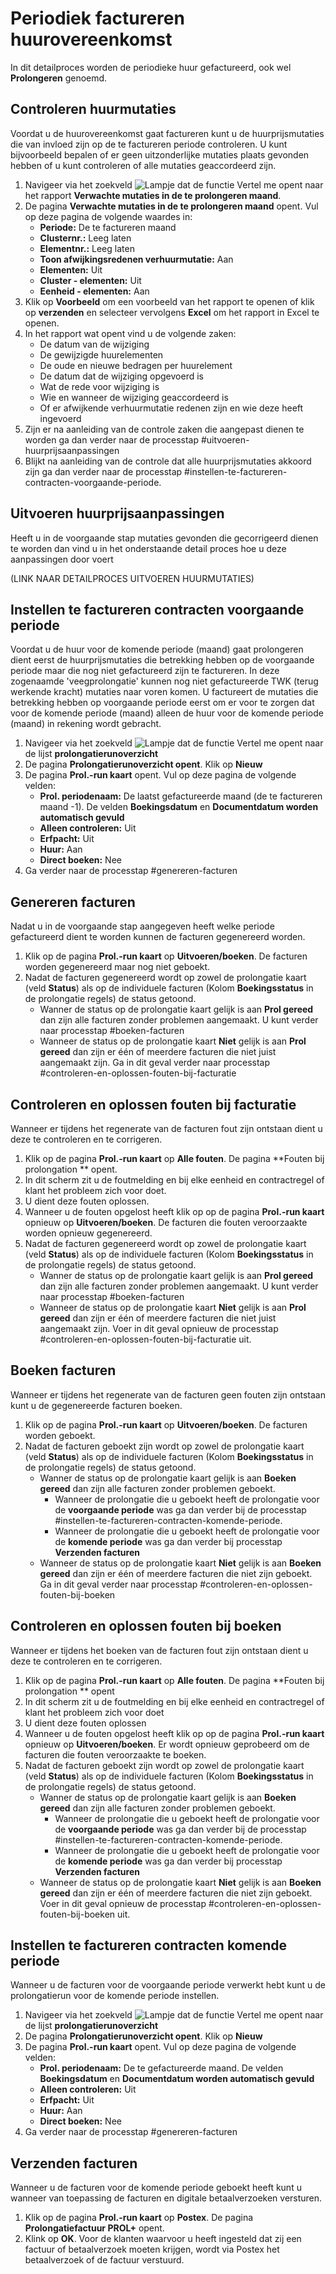 # Periodiek factureren huurovereenkomst

In dit detailproces worden de periodieke huur gefactureerd, ook wel **Prolongeren** genoemd.


## Controleren huurmutaties

Voordat u de huurovereenkomst gaat factureren kunt u de huurprijsmutaties die van invloed zijn op de te factureren periode controleren. U kunt bijvoorbeeld bepalen of er geen uitzonderlijke mutaties plaats gevonden hebben of u kunt controleren of alle mutaties geaccordeerd zijn.

1. Navigeer via het zoekveld ![Lampje dat de functie Vertel me opent](https://docs.microsoft.com/nl-NL/dynamics365/business-central/media/ui-search/search_small.png "Vertel me wat u wilt doen") naar het rapport **Verwachte mutaties in de te prolongeren maand**. 
2. De pagina **Verwachte mutaties in de te prolongeren maand** opent. Vul op deze pagina de volgende waardes in:
	* **Periode:** De te factureren maand
	* **Clusternr.:** Leeg laten
	* **Elementnr.:** Leeg laten
	* **Toon afwijkingsredenen verhuurmutatie:** Aan
	* **Elementen:**  Uit
	* **Cluster - elementen:** Uit
	* **Eenheid - elementen:** Aan
3. Klik op **Voorbeeld** om een voorbeeld van het rapport te openen of klik op **verzenden** en selecteer vervolgens **Excel** om het rapport in Excel te openen.
4. In het rapport wat opent vind u de volgende zaken:
	* De datum van de wijziging
	* De gewijzigde huurelementen
	* De oude en nieuwe bedragen per huurelement
	* De datum dat de wijziging opgevoerd is
	* Wat de rede voor wijziging is
	* Wie en wanneer de wijziging geaccordeerd is 
	* Of er afwijkende verhuurmutatie redenen zijn en wie deze heeft ingevoerd
5. Zijn er na aanleiding van de controle zaken die aangepast dienen te worden ga dan verder naar de processtap #uitvoeren-huurprijsaanpassingen
6. Blijkt na aanleiding van de controle dat alle huurprijsmutaties akkoord zijn ga dan verder naar de processtap #instellen-te-factureren-contracten-voorgaande-periode. 

## Uitvoeren huurprijsaanpassingen

Heeft u in de voorgaande stap mutaties gevonden die gecorrigeerd dienen te worden dan vind u in het onderstaande detail proces hoe u deze aanpassingen door voert

(LINK NAAR DETAILPROCES UITVOEREN HUURMUTATIES)

## Instellen te factureren contracten voorgaande periode

Voordat u de huur voor de komende periode (maand) gaat prolongeren dient eerst de huurprijsmutaties die betrekking hebben op de voorgaande periode maar die nog niet gefactureerd zijn te factureren.  In deze zogenaamde 'veegprolongatie' kunnen nog niet gefactureerde TWK (terug werkende kracht) mutaties naar voren komen. U  factureert de mutaties die betrekking hebben op voorgaande periode eerst om er voor te zorgen dat voor de komende periode (maand) alleen de huur voor de komende periode (maand) in rekening wordt gebracht. 

1. Navigeer via het zoekveld ![Lampje dat de functie Vertel me opent](https://docs.microsoft.com/nl-NL/dynamics365/business-central/media/ui-search/search_small.png "Vertel me wat u wilt doen") naar de lijst **prolongatierunoverzicht**
2. De pagina **Prolongatierunoverzicht opent**. Klik op **Nieuw**
3. De pagina **Prol.-run kaart** opent. Vul op deze pagina de volgende velden:
	* **Prol. periodenaam:** De laatst gefactureerde maand (de te factureren maand -1). De velden **Boekingsdatum** en **Documentdatum worden automatisch gevuld**
	* **Alleen controleren:** Uit
	* **Erfpacht:** Uit
	* **Huur:** Aan
	* **Direct boeken:** Nee
4. Ga verder naar de processtap #genereren-facturen

## Genereren facturen

Nadat u in de voorgaande stap aangegeven heeft welke periode gefactureerd dient te worden kunnen de facturen gegenereerd worden. 

1. Klik op de pagina **Prol.-run kaart** op **Uitvoeren/boeken**. De facturen worden gegenereerd maar nog niet geboekt. 
2. Nadat de facturen gegenereerd wordt op zowel de prolongatie kaart (veld **Status**) als op de individuele facturen (Kolom **Boekingsstatus** in de prolongatie regels) de status getoond. 
	* Wanner de status op de prolongatie kaart gelijk is aan **Prol gereed** dan zijn alle facturen zonder problemen aangemaakt. U kunt verder naar processtap #boeken-facturen
	* Wanneer de status op de prolongatie kaart **Niet** gelijk is aan **Prol gereed** dan zijn er één of meerdere facturen die niet juist aangemaakt zijn. Ga in dit geval verder naar processtap #controleren-en-oplossen-fouten-bij-facturatie

## Controleren en oplossen fouten bij facturatie

Wanneer er tijdens het regenerate van de facturen fout zijn ontstaan dient u deze te controleren en te corrigeren. 

1. Klik op de pagina **Prol.-run kaart** op **Alle fouten**. De pagina **Fouten bij prolongation ** opent. 
2. In dit scherm zit u de foutmelding en bij elke eenheid en contractregel of klant het probleem zich voor doet. 
3. U dient deze fouten oplossen. 
4. Wanneer u de fouten opgelost heeft klik op op de pagina **Prol.-run kaart** opnieuw op **Uitvoeren/boeken**. De facturen die fouten veroorzaakte worden opnieuw gegenereerd.
5. Nadat de facturen gegenereerd wordt op zowel de prolongatie kaart (veld **Status**) als op de individuele facturen (Kolom **Boekingsstatus** in de prolongatie regels) de status getoond. 
	* Wanner de status op de prolongatie kaart gelijk is aan **Prol gereed** dan zijn alle facturen zonder problemen aangemaakt. U kunt verder naar processtap #boeken-facturen
	* Wanneer de status op de prolongatie kaart **Niet** gelijk is aan **Prol gereed** dan zijn er één of meerdere facturen die niet juist aangemaakt zijn. Voer in dit geval opnieuw de processtap #controleren-en-oplossen-fouten-bij-facturatie uit. 

## Boeken facturen

Wanneer er tijdens het regenerate van de facturen geen fouten zijn ontstaan kunt u de gegenereerde facturen boeken.  

1. Klik op de pagina **Prol.-run kaart** op **Uitvoeren/boeken**. De facturen worden geboekt. 
2. Nadat de facturen geboekt zijn wordt op zowel de prolongatie kaart (veld **Status**) als op de individuele facturen (Kolom **Boekingsstatus** in de prolongatie regels) de status getoond. 
	* Wanner de status op de prolongatie kaart gelijk is aan **Boeken gereed** dan zijn alle facturen zonder problemen geboekt. 
		* Wanneer de prolongatie die u geboekt heeft de prolongatie voor de **voorgaande periode** was ga dan verder bij de processtap #instellen-te-factureren-contracten-komende-periode. 
		* Wanneer de prolongatie die u geboekt heeft de prolongatie voor de **komende periode** was ga dan verder bij processtap **Verzenden facturen**
	* Wanneer de status op de prolongatie kaart **Niet** gelijk is aan **Boeken gereed** dan zijn er één of meerdere facturen die niet zijn geboekt. Ga in dit geval verder naar processtap #controleren-en-oplossen-fouten-bij-boeken

## Controleren en oplossen fouten bij boeken

Wanneer er tijdens het boeken van de facturen fout zijn ontstaan dient u deze te controleren en te corrigeren. 

1. Klik op de pagina **Prol.-run kaart** op **Alle fouten**. De pagina **Fouten bij prolongation ** opent
2. In dit scherm zit u de foutmelding en bij elke eenheid en contractregel of klant het probleem zich voor doet
3. U dient deze fouten oplossen
4. Wanneer u de fouten opgelost heeft klik op op de pagina **Prol.-run kaart** opnieuw op **Uitvoeren/boeken**. Er wordt opnieuw geprobeerd om de facturen die fouten veroorzaakte te boeken.
2. Nadat de facturen geboekt zijn wordt op zowel de prolongatie kaart (veld **Status**) als op de individuele facturen (Kolom **Boekingsstatus** in de prolongatie regels) de status getoond. 
	* Wanner de status op de prolongatie kaart gelijk is aan **Boeken gereed** dan zijn alle facturen zonder problemen geboekt. 
		* Wanneer de prolongatie die u geboekt heeft de prolongatie voor de **voorgaande periode** was ga dan verder bij de processtap #instellen-te-factureren-contracten-komende-periode. 
		* Wanneer de prolongatie die u geboekt heeft de prolongatie voor de **komende periode** was ga dan verder bij processtap **Verzenden facturen**
	* Wanneer de status op de prolongatie kaart **Niet** gelijk is aan **Boeken gereed** dan zijn er één of meerdere facturen die niet zijn geboekt. Voer in dit geval opnieuw de processtap #controleren-en-oplossen-fouten-bij-boeken uit. 

## Instellen te factureren contracten komende periode

Wanneer u de facturen voor de voorgaande periode verwerkt hebt kunt u de prolongatierun voor de komende periode instellen. 

1. Navigeer via het zoekveld ![Lampje dat de functie Vertel me opent](https://docs.microsoft.com/nl-NL/dynamics365/business-central/media/ui-search/search_small.png "Vertel me wat u wilt doen") naar de lijst **prolongatierunoverzicht**
2. De pagina **Prolongatierunoverzicht opent**. Klik op **Nieuw**
3. De pagina **Prol.-run kaart** opent. Vul op deze pagina de volgende velden:
	* **Prol. periodenaam:** De te gefactureerde maand. De velden **Boekingsdatum** en **Documentdatum worden automatisch gevuld**
	* **Alleen controleren:** Uit
	* **Erfpacht:** Uit
	* **Huur:** Aan
	* **Direct boeken:** Nee
4. Ga verder naar de processtap #genereren-facturen

## Verzenden facturen

Wanneer u de facturen voor de komende periode geboekt heeft kunt u wanneer van toepassing de facturen en digitale betaalverzoeken versturen. 

1. Klik op de pagina **Prol.-run kaart** op **Postex**. De pagina **Prolongatiefactuur PROL+** opent. 
2. Klink op **OK**. Voor de klanten waarvoor u heeft ingesteld dat zij een factuur of betaalverzoek moeten krijgen, wordt via Postex het betaalverzoek of de factuur verstuurd. 


<!--stackedit_data:
eyJoaXN0b3J5IjpbNzg1NDYyNTE5LC0xODY5MzUzNDE3XX0=
-->
